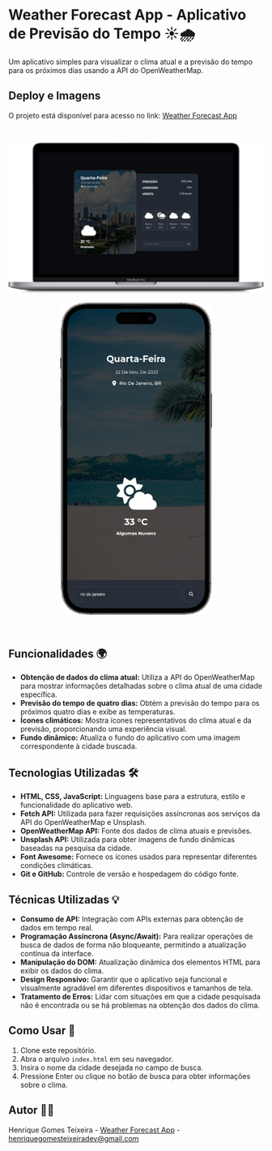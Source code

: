 # Weather Forecast App - Aplicativo de Previsão do Tempo ☀️🌧️

Um aplicativo simples para visualizar o clima atual e a previsão do tempo para os próximos dias usando a API do OpenWeatherMap.

## Deploy e Imagens

O projeto está disponível para acesso no link: [Weather Forecast App](https://weather-forecast-app-henrique-gomes.vercel.app/)

<br />

<p align="center">
  <img src="./img/demonstrationMacBook.png" alt="MacBook" />
</p>

<p align="center">
  <img src="./img/demonstrationIphone14.png" alt="iPhone 14" width="300" />
</p>

<br />

## Funcionalidades 🌍

- **Obtenção de dados do clima atual:** Utiliza a API do OpenWeatherMap para mostrar informações detalhadas sobre o clima atual de uma cidade específica.
- **Previsão do tempo de quatro dias:** Obtém a previsão do tempo para os próximos quatro dias e exibe as temperaturas.
- **Ícones climáticos:** Mostra ícones representativos do clima atual e da previsão, proporcionando uma experiência visual.
- **Fundo dinâmico:** Atualiza o fundo do aplicativo com uma imagem correspondente à cidade buscada.

## Tecnologias Utilizadas 🛠️

- **HTML, CSS, JavaScript:** Linguagens base para a estrutura, estilo e funcionalidade do aplicativo web.
- **Fetch API:** Utilizada para fazer requisições assíncronas aos serviços da API do OpenWeatherMap e Unsplash.
- **OpenWeatherMap API:** Fonte dos dados de clima atuais e previsões.
- **Unsplash API:** Utilizada para obter imagens de fundo dinâmicas baseadas na pesquisa da cidade.
- **Font Awesome:** Fornece os ícones usados para representar diferentes condições climáticas.
- **Git e GitHub:** Controle de versão e hospedagem do código fonte.

## Técnicas Utilizadas 💡

- **Consumo de API:** Integração com APIs externas para obtenção de dados em tempo real.
- **Programação Assíncrona (Async/Await):** Para realizar operações de busca de dados de forma não bloqueante, permitindo a atualização contínua da interface.
- **Manipulação do DOM:** Atualização dinâmica dos elementos HTML para exibir os dados do clima.
- **Design Responsivo:** Garantir que o aplicativo seja funcional e visualmente agradável em diferentes dispositivos e tamanhos de tela.
- **Tratamento de Erros:** Lidar com situações em que a cidade pesquisada não é encontrada ou se há problemas na obtenção dos dados do clima.

## Como Usar 🚀

1. Clone este repositório.
2. Abra o arquivo `index.html` em seu navegador.
3. Insira o nome da cidade desejada no campo de busca.
4. Pressione Enter ou clique no botão de busca para obter informações sobre o clima.

## Autor  🧑‍💻

Henrique Gomes Teixeira - [Weather Forecast App](https://weather-forecast-app-henrique-gomes.vercel.app/) - henriquegomesteixeiradev@gmail.com
